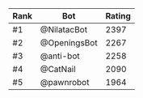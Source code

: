 Rank|Bot|Rating
---|---|---
#1|@NilatacBot|2397
#2|@OpeningsBot|2267
#3|@anti-bot|2258
#4|@CatNail|2090
#5|@pawnrobot|1964
